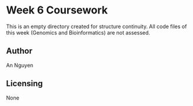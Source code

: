 # Week 6 Coursework 

This is an empty directory created for structure continuity. All code files of this week (Genomics and Bioinformatics) are not assessed. 

## Author

An Nguyen

## Licensing

None

